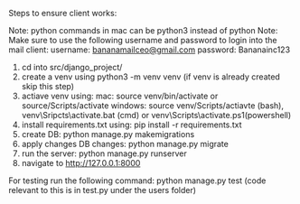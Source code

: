 


Steps to ensure client works:

Note: python commands in mac can be python3 instead of python
Note: Make sure to use the following username and password to login into the mail client:
    username: bananamailceo@gmail.com
    password: Bananainc123

1. cd into src/django_project/
2. create a venv using python3 -m venv venv (if venv is already created skip this step)
3. actiave venv using:
    mac: source venv/bin/activate or source/Scripts/activate
    windows: source venv/Scripts/actiavte (bash), venv\Sripcts\activate.bat (cmd) or venv\Scripts\activate.ps1(powershell)
4. install requirements.txt using:
    pip install -r requirements.txt
5. create DB:
    python manage.py makemigrations
6. apply changes DB changes:
    python manage.py migrate
7. run the server:
    python manage.py runserver
8. navigate to http://127.0.0.1:8000


For testing run the following command:
python manage.py test (code relevant to this is in test.py under the users folder)